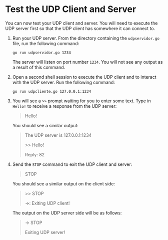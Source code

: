 # Test the UDP Client and Server

You can now test your UDP client and server. You will need to execute the UDP server first so that the UDP client has somewhere it can connect to.

1.  Run your UDP server. From the directory containing the `udpservidor.go` file, run the following command:

    `go run udpservidor.go 1234`

    The server will listen on port number `1234`. You will not see any output as a result of this command.

2.  Open a second shell session to execute the UDP client and to interact with the UDP server. Run the following command:

    `go run udpcliente.go 127.0.0.1:1234`


3.  You will see a `>>` prompt waiting for you to enter some text. Type in `Hello!` to receive a response from the UDP server:

    > Hello!

    You should see a similar output:

    > The UDP server is 127.0.0.1:1234
    >
    > \>> Hello!
    >
    > Reply: 82

4.  Send the `STOP` command to exit the UDP client and server:

    > STOP

    You should see a similar output on the client side:

    > \>> STOP
    >
    > ->: Exiting UDP client!

    The output on the UDP server side will be as follows:

    > -> STOP
    >
    > Exiting UDP server!
